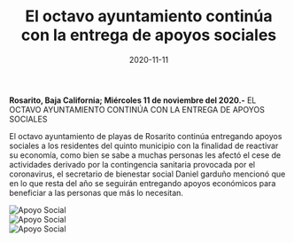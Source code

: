 ﻿---
layout: blog
title:  "El octavo ayuntamiento continúa con la entrega de apoyos sociales"
date:   2020-11-11  
categories: rosarito
permalink: /:categories/:title:output_ext
image: /img/cnr/apoyos-sociales.jpg
alt: "Rosarito Centro"
autor: "CNR Noticias - Canal 73"
---


**Rosarito, Baja California;  Miércoles 11 de noviembre del 2020.-** EL OCTAVO AYUNTAMIENTO CONTINÚA CON LA ENTREGA DE APOYOS SOCIALES 


El octavo ayuntamiento de playas de Rosarito continúa entregando apoyos sociales a los residentes del quinto municipio con la finalidad de reactivar su economía, como bien se sabe a muchas personas les afectó el cese de actividades derivado por la contingencia sanitaria provocada por el coronavirus, el secretario de bienestar social Daniel garduño mencionó que en lo que resta del año se seguirán entregando apoyos económicos para beneficiar a las personas que más lo necesitan.

<div id="carouselExampleSlidesOnly" class="carousel slide" data-ride="carousel">
  <div class="carousel-inner">
    <div class="carousel-item active">
       <img class="d-block w-100" src="/img/cnr/apoyos-sociales.jpg" loading="lazy"  alt="Apoyo Social">
    </div>
        <div class="carousel-item">
       <img class="d-block w-100" src="/img/cnr/apoyos-sociales-2.jpg" loading="lazy"  alt="Apoyo Social">
    </div>
        <div class="carousel-item">
       <img class="d-block w-100" src="/img/cnr/apoyos-sociales-3.jpg" loading="lazy"  alt="Apoyo Social">
    </div>
  </div>
</div>